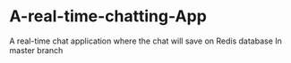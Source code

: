 # A-real-time-chatting-App
A real-time chat application where the chat will save on Redis database
In master branch
